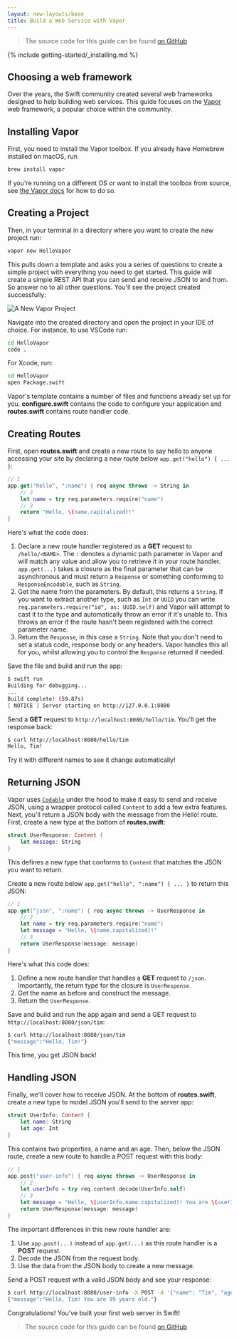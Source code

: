 ```yaml
---
layout: new-layouts/base
title: Build a Web Service with Vapor
---
```


> The source code for this guide can be found [on GitHub](https://github.com/vapor/swift-getting-started-web-server)

{% include getting-started/_installing.md %}

## Choosing a web framework

Over the years, the Swift community created several web frameworks designed to help building web services.
This guide focuses on the [Vapor](https://vapor.codes) web framework, a popular choice within the community.

## Installing Vapor

First, you need to install the Vapor toolbox.
If you already have Homebrew installed on macOS, run

```bash
brew install vapor
```

If you're running on a different OS or want to install the toolbox from source, see [the Vapor docs](https://docs.vapor.codes/install/linux/#install-toolbox) for how to do so.

## Creating a Project

Then, in your terminal in a directory where you want to create the new project run:

```bash
vapor new HelloVapor
```

This pulls down a template and asks you a series of questions to create a simple project with everything you need to get started. This guide will create a simple REST API that you can send and receive JSON to and from. So answer no to all other questions. You'll see the project created successfully:

![A New Vapor Project]({{site.url}}/assets/images/getting-started-guides/vapor-web-server/new-project.png)

Navigate into the created directory and open the project in your IDE of choice. For instance, to use VSCode run:

```bash
cd HelloVapor
code .
```

For Xcode, run:

```bash
cd HelloVapor
open Package.swift
```

Vapor's template contains a number of files and functions already set up for you. **configure.swift** contains the code to configure your application and **routes.swift** contains route handler code.

## Creating Routes

First, open **routes.swift** and create a new route to say hello to anyone accessing your site by declaring a new route below `app.get("hello") { ... }`:

```swift
// 1
app.get("hello", ":name") { req async throws -> String in
    // 2
    let name = try req.parameters.require("name")
    // 3
    return "Hello, \(name.capitalized)!"
}
```

Here's what the code does:

1. Declare a new route handler registered as a **GET** request to `/hello/<NAME>`. The `:` denotes a dynamic path parameter in Vapor and will match any value and allow you to retrieve it in your route handler. `app.get(...)` takes a closure as the final parameter that can be asynchronous and must return a `Response` or something conforming to `ResponseEncodable`, such as `String`.
2. Get the name from the parameters. By default, this returns a `String`. If you want to extract another type, such as `Int` or `UUID` you can write `req.parameters.require("id", as: UUID.self)` and Vapor will attempt to cast it to the type and automatically throw an error if it's unable to. This throws an error if the route hasn't been registered with the correct parameter name.
3. Return the `Response`, in this case a `String`. Note that you don't need to set a status code, response body or any headers. Vapor handles this all for you, whilst allowing you to control the `Response` returned if needed.

Save the file and build and run the app:

```bash
$ swift run
Building for debugging...
...
Build complete! (59.87s)
[ NOTICE ] Server starting on http://127.0.0.1:8080
```

Send a **GET** request to `http://localhost:8080/hello/tim`. You'll get the response back:

```bash
$ curl http://localhost:8080/hello/tim
Hello, Tim!
```

Try it with different names to see it change automatically!

## Returning JSON

Vapor uses [`Codable`](https://developer.apple.com/documentation/foundation/archives_and_serialization/encoding_and_decoding_custom_types) under the hood to make it easy to send and receive JSON, using a wrapper protocol called `Content` to add a few extra features. Next, you'll return a JSON body with the message from the Hello! route. First, create a new type at the bottom of **routes.swift**:

```swift
struct UserResponse: Content {
    let message: String
}
```

This defines a new type that conforms to `Content` that matches the JSON you want to return.

Create a new route below `app.get("hello", ":name") { ... }` to return this JSON:

```swift
// 1
app.get("json", ":name") { req async throws -> UserResponse in
    // 2
    let name = try req.parameters.require("name")
    let message = "Hello, \(name.capitalized)!"
    // 3
    return UserResponse(message: message)
}
```

Here's what this code does:

1. Define a new route handler that handles a **GET** request to `/json`. Importantly, the return type for the closure is `UserResponse`.
2. Get the name as before and construct the message.
3. Return the `UserResponse`.

Save and build and run the app again and send a GET request to `http://localhost:8080/json/tim`:

```bash
$ curl http://localhost:8080/json/tim
{"message":"Hello, Tim!"}
```

This time, you get JSON back!

## Handling JSON

Finally, we'll cover how to receive JSON. At the bottom of **routes.swift**, create a new type to model JSON you'll send to the server app:

```swift
struct UserInfo: Content {
    let name: String
    let age: Int
}
```

This contains two properties, a name and an age. Then, below the JSON route, create a new route to handle a POST request with this body:

```swift
// 1
app.post("user-info") { req async throws -> UserResponse in
    // 2
    let userInfo = try req.content.decode(UserInfo.self)
    // 3
    let message = "Hello, \(userInfo.name.capitalized)! You are \(userInfo.age) years old."
    return UserResponse(message: message)
}
```

The important differences in this new route handler are:

1. Use `app.post(...)` instead of `app.get(...)` as this route handler is a **POST** request.
2. Decode the JSON from the request body.
3. Use the data from the JSON body to create a new message.

Send a POST request with a valid JSON body and see your response:

```bash
$ curl http://localhost:8080/user-info -X POST -d '{"name": "Tim", "age": 99}' -H "Content-Type: application/json"
{"message":"Hello, Tim! You are 99 years old."}
```

Congratulations! You've built your first web server in Swift!

> The source code for this guide can be found [on GitHub](https://github.com/vapor/swift-getting-started-web-server)
